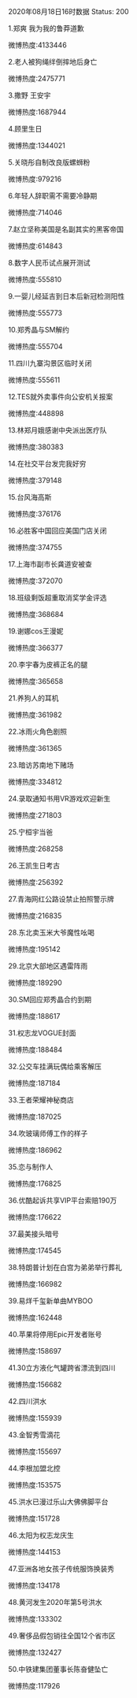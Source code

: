 2020年08月18日16时数据
Status: 200

1.郑爽 我为我的鲁莽道歉

微博热度:4133446

2.老人被狗绳绊倒摔地后身亡

微博热度:2475771

3.撒野 王安宇

微博热度:1687944

4.顾里生日

微博热度:1344021

5.关晓彤自制改良版螺蛳粉

微博热度:979216

6.年轻人辞职需不需要冷静期

微博热度:714046

7.赵立坚称美国是名副其实的黑客帝国

微博热度:614843

8.数字人民币试点展开测试

微博热度:555810

9.一婴儿经延吉到日本后新冠检测阳性

微博热度:555773

10.郑秀晶与SM解约

微博热度:555704

11.四川九寨沟景区临时关闭

微博热度:555611

12.TES就外卖事件向公安机关报案

微博热度:448898

13.林郑月娥感谢中央派出医疗队

微博热度:380383

14.在社交平台发完我好穷

微博热度:379148

15.台风海高斯

微博热度:376176

16.必胜客中国回应美国门店关闭

微博热度:374755

17.上海市副市长龚道安被查

微博热度:372070

18.班级剩饭超重取消奖学金评选

微博热度:368684

19.谢娜cos王漫妮

微博热度:366377

20.李宇春为皮裤正名的腿

微博热度:365658

21.养狗人的耳机

微博热度:361982

22.冰雨火角色剧照

微博热度:361365

23.暗访苏南地下赌场

微博热度:334812

24.录取通知书用VR游戏欢迎新生

微博热度:271803

25.宁桓宇当爸

微博热度:268258

26.王凯生日考古

微博热度:256392

27.青海网红公路设禁止拍照警示牌

微博热度:216835

28.东北卖玉米大爷魔性吆喝

微博热度:195142

29.北京大部地区遇雷阵雨

微博热度:189290

30.SM回应郑秀晶合约到期

微博热度:188617

31.权志龙VOGUE封面

微博热度:188484

32.公交车挂满玩偶给乘客解压

微博热度:187184

33.王者荣耀神秘商店

微博热度:187025

34.吹玻璃师傅工作的样子

微博热度:186962

35.恋与制作人

微博热度:176825

36.优酷起诉共享VIP平台索赔190万

微博热度:176622

37.最美接头暗号

微博热度:174545

38.特朗普计划在白宫为弟弟举行葬礼

微博热度:166982

39.易烊千玺新单曲MYBOO

微博热度:162448

40.苹果将停用Epic开发者账号

微博热度:158697

41.30立方液化气罐跨省漂流到四川

微博热度:156682

42.四川洪水

微博热度:155939

43.金智秀雪滴花

微博热度:155697

44.李根加盟北控

微博热度:153575

45.洪水已漫过乐山大佛佛脚平台

微博热度:151728

46.太阳为权志龙庆生

微博热度:144153

47.亚洲各地女孩子传统服饰换装秀

微博热度:134178

48.黄河发生2020年第5号洪水

微博热度:133302

49.奢侈品假包销往全国12个省市区

微博热度:132427

50.中铁建集团董事长陈奋健坠亡

微博热度:117926

